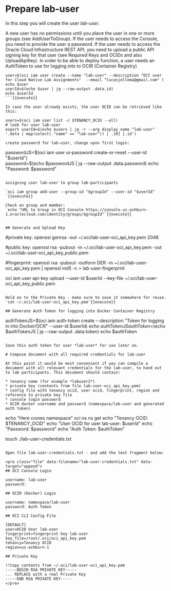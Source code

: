 # Prepare lab-user

In this step you will create the user *lab-user*.

A new user has no permissions until you place the user in one or more groups (see AddUserToGroup). 
If the user needs to access the Console, you need to provide the user a password. 
If the user needs to access the Oracle Cloud Infrastructure REST API, you need to upload a public API signing key for that user (see Required Keys and OCIDs and also UploadApiKey).
In order to be able to deploy function, a user needs an AuthToken to use for logging into to OCIR (Container Registry)

```
user=$(oci iam user create --name "lab-user" --description "OCI user for Cloud Native Lab Assignments"  --email "lucasjellema@gmail.com" )  
echo $user
userId=$(echo $user | jq --raw-output .data.id)
echo $userId
```{{execute}}

In case the user already exists, the user OCID can be retrieved like this:

users=$(oci iam user list -c $TENANCY_OCID --all)
# look for user lab-user
export userId=$(echo $users | jq -r --arg display_name "lab-user" '.data | map(select(."name" == "lab-user")) | .[0] |.id') 

create password for lab-user, change upon first login:
```
passwordJS=$(oci iam user ui-password create-or-reset --user-id  "$userId")  
password=$(echo $passwordJS | jq --raw-output .data.password)
echo "Password: $password"
```{{execute}}

assigning user lab-user to group lab-participants

`oci iam group add-user --group-id "$groupId" --user-id "$userId" `{{execute}}

Check on group and member:
`echo "URL to Group in OCI Console https://console.us-ashburn-1.oraclecloud.com/identity/groups/$groupId"`{{execute}}


## Generate and Upload Key

```
#private key:
openssl genrsa -out ~/.oci/lab-user-oci_api_key.pem 2048

#public key:
openssl rsa -pubout -in ~/.oci/lab-user-oci_api_key.pem -out ~/.oci/lab-user-oci_api_key_public.pem

#fingerprint:
openssl rsa -pubout -outform DER -in ~/.oci/lab-user-oci_api_key.pem | openssl md5 -c > lab-user-fingerprint

oci iam user api-key upload --user-id $userId  --key-file ~/.oci/lab-user-oci_api_key_public.pem
```{{execute}}

Hold on to the Private Key - make sure to save it somewhere for reuse.
`cat ~/.oci/lab-user-oci_api_key.pem`{{execute}}

## Generate Auth Token for logging into Docker Container Registry

```
authTokenJS=$(oci iam auth-token create --description "Token for logging in into Docker/OCR" --user-id $userId)
echo $authTokenJS
authToken=$(echo $authTokenJS | jq --raw-output .data.token)
echo $authToken
```{{execute}}

Save this auth token for user *lab-user* for use later on.

# Compose document with all required credentials for lab-user

At this point it would be most convenient if you can compile a document with all relevant credentials for the lab-user, to hand out to lab participants. This document should contain:

* tenancy name (for example *labuser2*)
* private key (contents from file lab-user-oci_api_key.pem)
* config file with tenancy ocid, user ocid, fingerprint, region and reference to private key file
* console login password 
* OCIR docker username and password (namespace/lab-user and generated auth token)

```
echo "Here comes namespace" 
oci os ns get
echo "Tenancy OCID: $TENANCY_OCID"
echo "User OCID for user lab-user: $userId"
echo "Password: $password"
echo "Auth Token: $authToken"

touch ./lab-user-credentials.txt
```{{execute}}

Open file lab-user-credentials.txt - and add the text fragment below:

<pre class="file" data-filename="lab-user-credentials.txt" data-target="append">
## OCI Console Login

username: lab-user
password: 

## OCIR (Docker) Login

username: namespace/lab-user
password: Auth Token

## OCI CLI Config File

[DEFAULT]
user=OCID User lab-user
fingerprint=fingerprint key lab-user
key_file=/root/.oci/oci_api_key.pem
tenancy=Tenancy OCID
region=us-ashburn-1

## Private Key

!!Copy contents from ~/.oci/lab-user-oci_api_key.pem
-----BEGIN RSA PRIVATE KEY-----
... REPLACE with a real Private Key
-----END RSA PRIVATE KEY-----
</pre>

